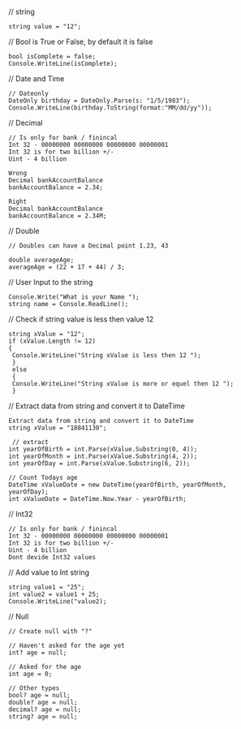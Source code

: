 // string
```
string value = "12";

```

// Bool is True or False, by default it is false
```
bool isComplete = false;
Console.WriteLine(isComplete);

```

// Date and Time
```
// Dateonly
DateOnly birthday = DateOnly.Parse(s: "1/5/1983");
Console.WriteLine(birthday.ToString(format:"MM/dd/yy"));
```

// Decimal
```
// Is only for bank / finincal
Int 32 - 00000000 00000000 00000000 00000001
Int 32 is for two billion +/-
Uint - 4 billion

Wrong 
Decimal bankAccountBalance
bankAccountBalance = 2.34;

Right
Decimal bankAccountBalance
bankAccountBalance = 2.34M;
```

// Double
```
// Doubles can have a Decimal point 1.23, 43

double averageAge;
averageAge = (22 + 17 + 44) / 3;
```

 // User Input to the string
```
Console.Write("What is your Name ");
string name = Console.ReadLine();
```

// Check if string value is less then value 12
```
string xValue = "12";
if (xValue.Length != 12)
{
 Console.WriteLine("String xValue is less then 12 ");
 }
 else
 {
 Console.WriteLine("String xValue is more or equel then 12 ");
 }
```

 // Extract data from string and convert it to DateTime
```
Extract data from string and convert it to DateTime
string xValue = "18841130";

 // extract 
int yearOfBirth = int.Parse(xValue.Substring(0, 4));
int yearOfMonth = int.Parse(xValue.Substring(4, 2));
int yearOfDay = int.Parse(xValue.Substring(6, 2));

// Count Todays age
DateTime xValueDate = new DateTime(yearOfBirth, yearOfMonth, yearOfDay);
int xValueDate = DateTime.Now.Year - yearOfBirth;

```

// Int32
```
// Is only for bank / finincal
Int 32 - 00000000 00000000 00000000 00000001
Int 32 is for two billion +/-
Uint - 4 billion
Dont devide Int32 values
```

// Add value to Int string
```
string value1 = "25";
int value2 = value1 + 25;
Console.WriteLine("value2);
```

// Null
```
// Create null with "?"

// Haven't asked for the age yet
int? age = null;

// Asked for the age
int age = 0;

// Other types
bool? age = null;
double? age = null;
decimal? age = null;
string? age = null;

```
